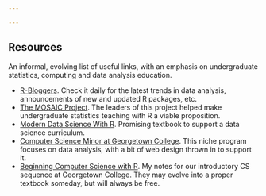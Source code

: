 ```yaml
---

---
```


## Resources

An informal, evolving list of useful links, with an emphasis on undergraduate statistics, computing and data analysis education.

* <a href="https://www.r-bloggers.com/" target="_blank">R-Bloggers</a>.  Check it daily for the latest trends in data analysis, announcements of new and updated R packages, etc.
* <a href="http://mosaic-web.org/" target="_blank">The MOSAIC Project</a>.  The leaders of this project helped make undergraduate statistics teaching with R a viable proposition.
* <a href="https://mdsr-book.github.io/" target="_blank">Modern Data Science With R</a>.  Promising textbook to support a data science curriculum.
* <a href="http://gccs.surge.sh" target="_blank">Computer Science Minor at Georgetown College</a>.  This niche program focuses on data analysis, with a bit of web design thrown in to support it.
* <a href="https://homerhanumat.github.io/r-notes" target="_blank">Beginning Computer Science with R</a>.  My notes for our introductory CS sequence at Georgetown College.  They may evolve into a proper textbook someday, but will always be free.